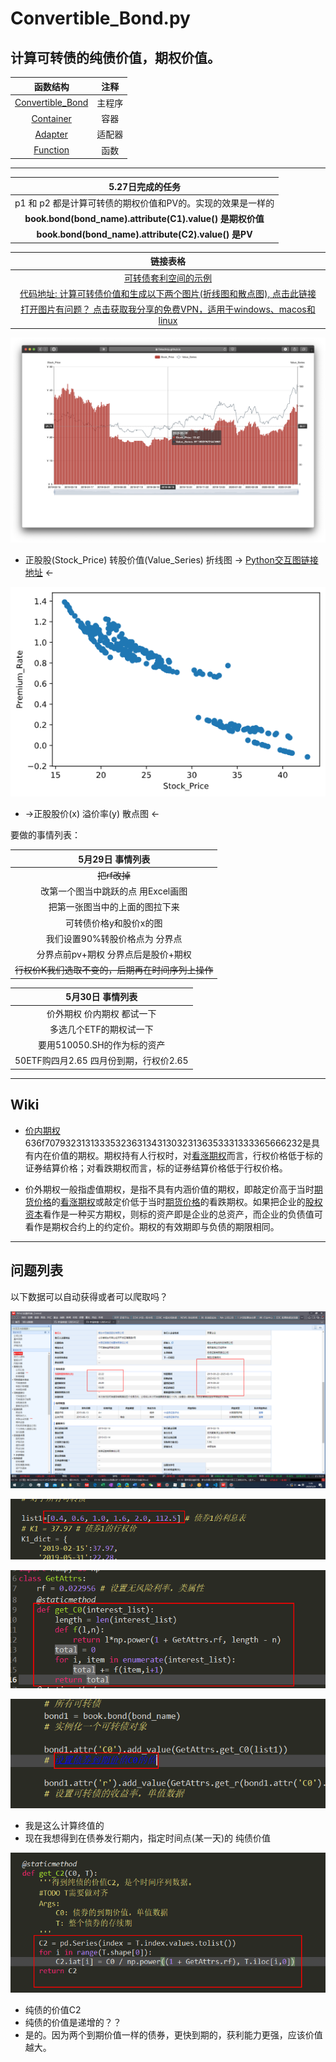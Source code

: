 # Convertible_Bond.py
## 计算可转债的纯债价值，期权价值。



|                           函数结构                           |  注释  |
| :----------------------------------------------------------: | :----: |
| [Convertible_Bond](https://github.com/FinTechNJU/Bond/blob/master/Convertible_Bond.py) | 主程序 |
| [Container](https://github.com/FinTechNJU/Bond/blob/master/Container.py) |  容器  |
| [Adapter](https://github.com/FinTechNJU/Bond/blob/master/Adapter.py) | 适配器 |
| [Function](https://github.com/FinTechNJU/Bond/blob/master/Function.py) |  函数  |



------



|                      5.27日完成的任务                       |
| :---------------------------------------------------------: |
| p1 和 p2 都是计算可转债的期权价值和PV的。实现的效果是一样的 |
|  **book.bond(bond_name).attribute(C1).value() 是期权价值**  |
|    **book.bond(bond_name).attribute(C2).value() 是PV**     |


|                     链接表格                      |
| :---------------------------------------------------------: |
|[可转债套利空间的示例](https://github.com/FinTechNJU/ConvertibleBond/blob/master/output/128054.SZ.csv)|
|[代码地址: 计算可转债价值和生成以下两个图片(折线图和散点图), 点击此链接](https://github.com/FinTechNJU/Bond/blob/master/p1.py)  |
|[打开图片有问题？ 点击获取我分享的免费VPN，适用于windows、macos和linux](https://github.com/FinTechNJU/Tutorial/issues/2)|



![pix](asset/pix.png)

* 正股股(Stock_Price) 转股价值(Value_Series) 折线图 -> [Python交互图链接地址](https://fintechnju.github.io/Bond/output/StockPrice_ValueSeries.html) <-


 ![正股股价(x)...溢价率(y)...散点图](asset/正股股价(x)...溢价率(y)...散点图.png) 


* ->正股股价(x) 溢价率(y) 散点图 <-




要做的事情列表：

|                 5月29日 事情列表                  |
| :-----------------------------------------------: |
|                   ~~把rf改掉~~                    |
|        改第一个图当中跳跃的点 用Excel画图         |
|          把第一张图当中的上面的图拉下来           |
|              可转债价格y和股价x的图               |
|          我们设置90%转股价格点为 分界点           |
|        分界点前pv+期权 分界点后是股价+期权        |
| ~~行权价K我们选取不变的，后期再在时间序列上操作~~ |

|            5月30日 事情列表            |
| :------------------------------------: |
|       价外期权 价内期权 都试一下       |
|        多选几个ETF的期权试一下         |
|      要用510050.SH的作为标的资产       |
| 50ETF购四月2.65 四月份到期，行权价2.65 |

------

## Wiki

* [价内期权](https://www.baidu.com/s?wd=价内期权&tn=SE_PcZhidaonwhc_ngpagmjz&rsv_dl=gh_pc_zhidao)636f70793231313335323631343130323136353331333365666232是具有内在价值的期权。期权持有人行权时，对[看涨期权](https://www.baidu.com/s?wd=看涨期权&tn=SE_PcZhidaonwhc_ngpagmjz&rsv_dl=gh_pc_zhidao)而言，行权价格低于标的证券结算价格；对看跌期权而言，标的证券结算价格低于行权价格。

* 价外期权一般指虚值期权，是指不具有内涵价值的期权，即敲定价高于当时[期货价格](https://www.baidu.com/s?wd=期货价格&tn=SE_PcZhidaonwhc_ngpagmjz&rsv_dl=gh_pc_zhidao)的[看涨期权](https://www.baidu.com/s?wd=看涨期权&tn=SE_PcZhidaonwhc_ngpagmjz&rsv_dl=gh_pc_zhidao)或敲定价低于当时[期货价格](https://www.baidu.com/s?wd=期货价格&tn=SE_PcZhidaonwhc_ngpagmjz&rsv_dl=gh_pc_zhidao)的看跌期权。如果把企业的[股权资本](https://www.baidu.com/s?wd=股权资本&tn=SE_PcZhidaonwhc_ngpagmjz&rsv_dl=gh_pc_zhidao)看作是一种买方期权，则标的资产即是企业的总资产，而企业的负债值可看作是期权合约上的约定价。期权的有效期即与负债的期限相同。

------

## 问题列表

以下数据可以自动获得或者可以爬取吗？

![image-20200529011942131](asset/image-20200529011942131.png)

![image-20200529223427402](asset/image-20200529223427402.png)

![image-20200529223547165](asset/image-20200529223547165.png)

![image-20200529223618135](asset/image-20200529223618135.png)

* 我是这么计算终值的
* 现在我想得到在债券发行期内，指定时间点(某一天)的 纯债价值

![image-20200529225854001](asset/image-20200529225854001.png)

* 纯债的价值C2
* 纯债的价值是递增的？？
* 是的。因为两个到期价值一样的债券，更快到期的，获利能力更强，应该价值越大。


